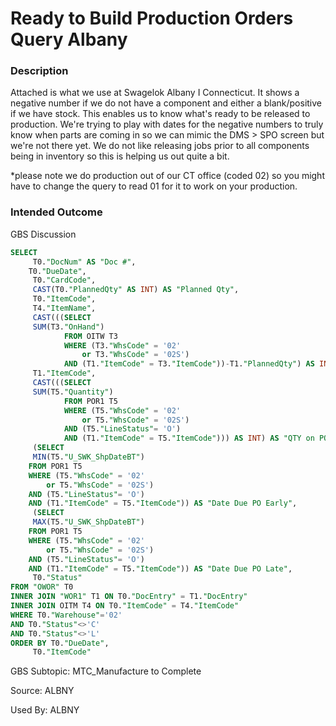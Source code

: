 # Ready to Build Production Orders Query Albany

### Description

Attached is what we use at Swagelok Albany I Connecticut. It shows  a negative number if we do not have a component and either a  blank/positive if we have stock. This enables us to know what's ready  to be released to production. We're trying to play with dates for the  negative numbers to truly know when parts are coming in so we can mimic  the DMS > SPO screen but we're not there yet. We do not like  releasing jobs prior to all components being in inventory so this is  helping us out quite a bit.

*please note we do production out of our CT office (coded 02) so  you might have to change the query to read 01 for it to work on your  production.​

### Intended Outcome

​GBS Discussion


```sql
SELECT
	 T0."DocNum" AS "Doc #",
	T0."DueDate",
	 T0."CardCode",
	 CAST(T0."PlannedQty" AS INT) AS "Planned Qty",
	 T0."ItemCode",
	 T4."ItemName",
	 CAST(((SELECT
	 SUM(T3."OnHand") 
			FROM OITW T3 
			WHERE (T3."WhsCode" = '02' 
				or T3."WhsCode" = '02S') 
			AND (T1."ItemCode" = T3."ItemCode"))-T1."PlannedQty") AS INT) AS "QTY Available",
	 T1."ItemCode",
	 CAST(((SELECT
	 SUM(T5."Quantity") 
			FROM POR1 T5 
			WHERE (T5."WhsCode" = '02' 
				or T5."WhsCode" = '02S') 
			AND (T5."LineStatus"= 'O') 
			AND (T1."ItemCode" = T5."ItemCode"))) AS INT) AS "QTY on PO",
	 (SELECT
	 MIN(T5."U_SWK_ShpDateBT") 
	FROM POR1 T5 
	WHERE (T5."WhsCode" = '02' 
		or T5."WhsCode" = '02S') 
	AND (T5."LineStatus"= 'O') 
	AND (T1."ItemCode" = T5."ItemCode")) AS "Date Due PO Early",
	 (SELECT
	 MAX(T5."U_SWK_ShpDateBT") 
	FROM POR1 T5 
	WHERE (T5."WhsCode" = '02' 
		or T5."WhsCode" = '02S') 
	AND (T5."LineStatus"= 'O') 
	AND (T1."ItemCode" = T5."ItemCode")) AS "Date Due PO Late",
	 T0."Status" 
FROM "OWOR" T0 
INNER JOIN "WOR1" T1 ON T0."DocEntry" = T1."DocEntry" 
INNER JOIN OITM T4 ON T0."ItemCode" = T4."ItemCode" 
WHERE T0."Warehouse"='02' 
AND T0."Status"<>'C' 
AND T0."Status"<>'L' 
ORDER BY T0."DueDate",
	 T0."ItemCode"
```

GBS Subtopic: MTC_Manufacture to Complete

Source: ALBNY

Used By: ALBNY

